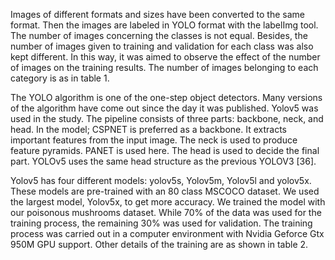 
 Images of different formats and sizes have been converted to the same format. Then the images are labeled in YOLO format with the labelImg tool. The number of images concerning the classes is not equal. Besides, the number of images given to training and validation for each class was also kept different. In this way, it was aimed to observe the effect of the number of images on the training results. The number of images belonging to each category is as in table 1.


The YOLO algorithm is one of the one-step object detectors. Many versions of the algorithm have come out since the day it was published. Yolov5 was used in the study. The pipeline consists of three parts: backbone, neck, and head. In the model; CSPNET is preferred as a backbone. It extracts important features from the input image. The neck is used to produce feature pyramids. PANET is used here. The head is used to decide the final part. YOLOv5 uses the same head structure as the previous YOLOV3 [36].

Yolov5 has four different models: yolov5s, Yolov5m, Yolov5l and yolov5x. These models are pre-trained with an 80 class MSCOCO dataset. We used the largest model, Yolov5x, to get more accuracy. We trained the model with our poisonous mushrooms dataset. While 70% of the data was used for the training process, the remaining 30% was used for validation. The training process was carried out in a computer environment with Nvidia Geforce Gtx 950M GPU support. Other details of the training are as shown in table 2.



